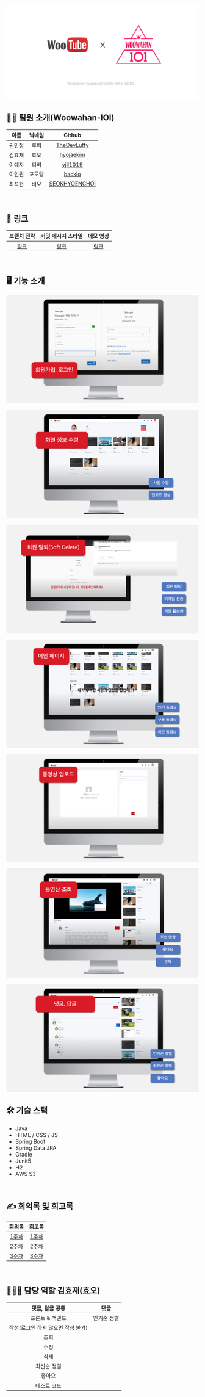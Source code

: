 
![woowahan-ioi-logo](./src/main/resources/static/images/logo/woowahan-ioi-logo.png)

## 🙋🏻 팀원 소개(Woowahan-IOI)

|이름|닉네임|Github|
|:--:|:--:|:--:|
|권민철|루피|[TheDevLuffy](https://github.com/TheDevLuffy)|
|김효재|효오|[hyojaekim](https://github.com/hyojaekim)|
|이예지|티버|[yjll1019](https://github.com/yjll1019)|
|이인권|포도당|[backlo](https://github.com/backlo)|
|최석현|비모|[SEOKHYOENCHOI](https://github.com/SEOKHYOENCHOI)|
<br>

## 🔗 링크

|브랜치 전략|커밋 메시지 스타일|데모 영상|
|:--:|:--:|:--:|
|[링크](https://github.com/woowahan-ioi/miniprojects-2019/wiki/IOI-Git-%EB%B8%8C%EB%9E%9C%EC%B9%98-%EA%B4%80%EB%A6%AC-%EC%A0%84%EB%9E%B5)|[링크](https://github.com/woowahan-ioi/miniprojects-2019/wiki/IOI-Git-%EC%BB%A4%EB%B0%8B-%EB%A9%94%EC%8B%9C%EC%A7%80-%EC%8A%A4%ED%83%80%EC%9D%BC-%EA%B0%80%EC%9D%B4%EB%93%9C)|[링크](https://www.youtube.com/watch?v=aFqw6a7gvyE&ab_channel=%EC%9A%B0%EC%95%84%ED%95%9CTech)|
<br>

## 🖥 기능 소개

![기능 소개 (1)](./src/main/resources/static/images/asset/1-회원가입-로그인.png)

![기능 소개 (2)](./src/main/resources/static/images/asset/2-회원정보-수정.png)

![기능 소개 (3)](./src/main/resources/static/images/asset/3-회원탈퇴.png)

![기능 소개 (4)](./src/main/resources/static/images/asset/4-메인페이지.png)

![기능 소개 (5)](./src/main/resources/static/images/asset/5-동영상-업로드.png)

![기능 소개 (6)](./src/main/resources/static/images/asset/6-동영상-조회.png)

![기능 소개 (7)](./src/main/resources/static/images/asset/7-댓글-답글.png)
<br>

## 🛠 기술 스택

* Java
* HTML / CSS / JS
* Spring Boot
* Spring Data JPA
* Gradle
* Junit5
* H2
* AWS S3
<br>

## ✍️ 회의록 및 회고록

|회의록|회고록|
|:--:|:--:|
|[1주차](https://github.com/woowahan-ioi/miniprojects-2019/wiki/1%EC%A3%BC%EC%B0%A8-%ED%9A%8C%EC%9D%98%EB%A1%9D)|[1주차](https://github.com/woowahan-ioi/miniprojects-2019/wiki/2019.08.19-1%EC%A3%BC%EC%B0%A8-%ED%9A%8C%EA%B3%A0)|
|[2주차](https://github.com/woowahan-ioi/miniprojects-2019/wiki/2%EC%A3%BC%EC%B0%A8-%ED%9A%8C%EC%9D%98%EB%A1%9D)|[2주차](https://github.com/woowahan-ioi/miniprojects-2019/wiki/2019.08.23-2%EC%A3%BC%EC%B0%A8-%ED%9A%8C%EA%B3%A0)|
|[3주차](https://github.com/woowahan-ioi/miniprojects-2019/wiki/3%EC%A3%BC%EC%B0%A8-%ED%9A%8C%EC%9D%98%EB%A1%9D)|[3주차](https://github.com/woowahan-ioi/miniprojects-2019/wiki/2018.09.04-3%EC%A3%BC%EC%B0%A8-%ED%9A%8C%EA%B3%A0)|
<br>

## 🧑🏻‍💻 담당 역할 김효재(효오)

| 댓글, 답글 공통 | 댓글 |
|:--:|:--:|
| 프론트 & 백엔드 | 인기순 정렬 |
| 작성(로그인 하지 않으면 작성 불가)||
| 조회 ||
| 수정 ||
| 삭제 ||
| 최신순 정렬 ||
| 좋아요 ||
| 테스트 코드 ||
<br>
